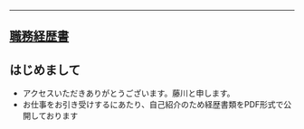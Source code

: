 <meta http-equiv='Content-Type' content='text/html; charset=utf-8' />

----

## [職務経歴書](./e-fujikawa-engineer.pdf)

## はじめまして

* アクセスいただきありがとうございます。藤川と申します。
* お仕事をお引き受けするにあたり、自己紹介のため経歴書類をPDF形式で公開しております

